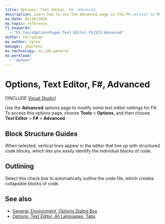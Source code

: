 ```yaml
---
title: Options, Text Editor, F#, Advanced
description: Learn how to use the Advanced page in the F# section to Modify the Block Structure Guides and Outlining settings for F#.
ms.date: 01/16/2019
ms.topic: reference
f1_keywords:
  - "VS.ToolsOptionsPages.Text_Editor.F%2523.Advanced"
author: TerryGLee
ms.author: tglee
manager: jmartens
ms.technology: vs-ide-general
ms.workload:
  - "dotnet"
---
```

# Options, Text Editor, F#, Advanced

 [!INCLUDE [Visual Studio](~/includes/applies-to-version/vs-windows-only.md)]

Use the **Advanced** options page to modify some text editor settings for F#. To access this options page, choose **Tools** > **Options**, and then choose **Text Editor** > **F#** > **Advanced**.

## Block Structure Guides

When selected, vertical lines appear in the editor that line up with structured code blocks, which lets you easily identify the individual blocks of code.

## Outlining

Select this check box to automatically outline the code file, which creates collapsible blocks of code.

## See also

- [General, Environment, Options Dialog Box](../../ide/reference/general-environment-options-dialog-box.md)
- [Options, Text Editor, All Languages, Tabs](../../ide/reference/options-text-editor-all-languages-tabs.md)